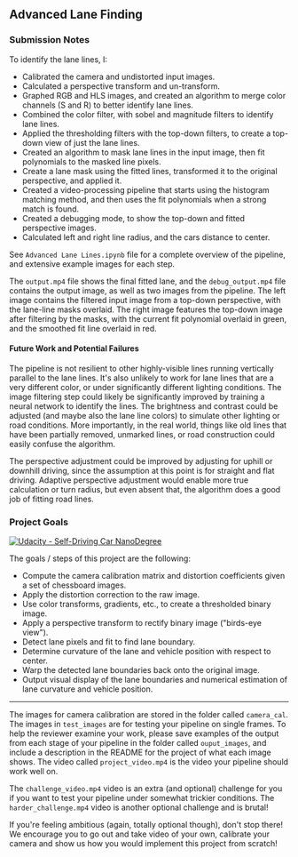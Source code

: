 ## Advanced Lane Finding

### Submission Notes

To identify the lane lines, I:

* Calibrated the camera and undistorted input images.
* Calculated a perspective transform and un-transform.
* Graphed RGB and HLS images, and created an algorithm to merge color channels (S and R) to better identify lane lines.
* Combined the color filter, with sobel and magnitude filters to identify lane lines.
* Applied the thresholding filters with the top-down filters, to create a top-down view of just the lane lines.
* Created an algorithm to mask lane lines in the input image, then fit polynomials to the masked line pixels.
* Create a lane mask using the fitted lines, transformed it to the original perspective, and applied it.
* Created a video-processing pipeline that starts using the histogram matching method, and then uses the fit polynomials when a strong match is found.
* Created a debugging mode, to show the top-down and fitted perspective images.
* Calculated left and right line radius, and the cars distance to center.

See `Advanced Lane Lines.ipynb` file for a complete overview of the pipeline,
and extensive example images for each step.

The `output.mp4` file shows the final fitted lane, and the `debug_output.mp4`
file contains the output image, as well as two images from the pipeline.  The
left image contains the filtered input image from a top-down perspective, with
the lane-line masks overlaid.  The right image features the top-down image
after filtering by the masks, with the current fit polynomial overlaid in green,
and the smoothed fit line overlaid in red.

#### Future Work and Potential Failures

The pipeline is not resilient to other highly-visible lines running vertically
parallel to the lane lines.  It's also unlikely to work for lane lines that
are a very different color, or under significantly different lighting
conditions.  The image filtering step could likely be significantly improved
by training a neural network to identify the lines.  The brightness and
contrast could be adjusted (and maybe also the lane line colors) to simulate
other lighting or road conditions.  More importantly, in the real world, things
like old lines that have been partially removed, unmarked lines, or road
construction could easily confuse the algorithm.

The perspective adjustment could be improved by adjusting for uphill or downhill
driving, since the assumption at this point is for straight and flat driving.
Adaptive perspective adjustment would enable more true calculation or turn
radius, but even absent that, the algorithm does a good job of fitting road
lines.

### Project Goals

[![Udacity - Self-Driving Car NanoDegree](https://s3.amazonaws.com/udacity-sdc/github/shield-carnd.svg)](http://www.udacity.com/drive)

The goals / steps of this project are the following:

* Compute the camera calibration matrix and distortion coefficients given a set of chessboard images.
* Apply the distortion correction to the raw image.
* Use color transforms, gradients, etc., to create a thresholded binary image.
* Apply a perspective transform to rectify binary image ("birds-eye view").
* Detect lane pixels and fit to find lane boundary.
* Determine curvature of the lane and vehicle position with respect to center.
* Warp the detected lane boundaries back onto the original image.
* Output visual display of the lane boundaries and numerical estimation of lane curvature and vehicle position.

---

The images for camera calibration are stored in the folder called `camera_cal`.  The images in `test_images` are for testing your pipeline on single frames.  To help the reviewer examine your work, please save examples of the output from each stage of your pipeline in the folder called `ouput_images`, and include a description in the README for the project of what each image shows.    The video called `project_video.mp4` is the video your pipeline should work well on.

The `challenge_video.mp4` video is an extra (and optional) challenge for you if you want to test your pipeline under somewhat trickier conditions.  The `harder_challenge.mp4` video is another optional challenge and is brutal!

If you're feeling ambitious (again, totally optional though), don't stop there!  We encourage you to go out and take video of your own, calibrate your camera and show us how you would implement this project from scratch!
